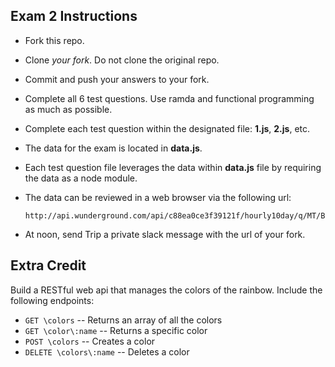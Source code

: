 ## Exam 2 Instructions

- Fork this repo.
- Clone _your fork_.  Do not clone the original repo.
- Commit and push your answers to your fork.  
- Complete all 6 test questions. Use ramda and functional programming as much as possible.
- Complete each test question within the designated file:  **1.js**,  **2.js**, etc.
- The data for the exam is located in **data.js**.
- Each test question file leverages the data within **data.js** file by requiring the data as a node module.
- The data can be reviewed in a web browser via the following url:

  ```
  http://api.wunderground.com/api/c88ea0ce3f39121f/hourly10day/q/MT/Bozeman.json
  ```
- At noon, send Trip a private slack message with the url of your fork.


## Extra Credit

Build a RESTful web api that manages the colors of the rainbow.  Include the following endpoints:

- `GET \colors`           -- Returns an array of all the colors
- `GET \color\:name`      -- Returns a specific color
- `POST \colors`          -- Creates a color   
- `DELETE \colors\:name`  -- Deletes a color
